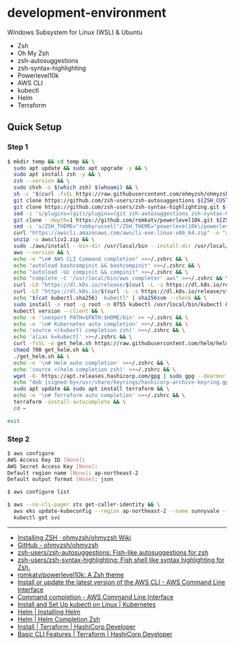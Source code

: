 # development-environment

Windows Subsystem for Linux (WSL) & Ubuntu

- Zsh
- Oh My Zsh
- zsh-autosuggestions
- zsh-syntax-highlighting
- Powerlevel10k
- AWS CLI
- kubectl
- Helm
- Terraform

## Quick Setup

### Step 1

```bash
$ mkdir temp && cd temp && \
  sudo apt update && sudo apt upgrade -y && \
  sudo apt install zsh -y && \
  zsh --version && \
  sudo chsh -s $(which zsh) $(whoami) && \
  sh -c "$(curl -fsSL https://raw.githubusercontent.com/ohmyzsh/ohmyzsh/master/tools/install.sh)" "" --unattended && \
  git clone https://github.com/zsh-users/zsh-autosuggestions ${ZSH_CUSTOM:-~/.oh-my-zsh/custom}/plugins/zsh-autosuggestions && \
  git clone https://github.com/zsh-users/zsh-syntax-highlighting.git ${ZSH_CUSTOM:-~/.oh-my-zsh/custom}/plugins/zsh-syntax-highlighting && \
  sed -i 's/plugins=(git)/plugins=(git zsh-autosuggestions zsh-syntax-highlighting)/g' ~/.zshrc && \
  git clone --depth=1 https://github.com/romkatv/powerlevel10k.git ${ZSH_CUSTOM:-$HOME/.oh-my-zsh/custom}/themes/powerlevel10k && \
  sed -i 's/ZSH_THEME="robbyrussell"/ZSH_THEME="powerlevel10k\/powerlevel10k"/g' ~/.zshrc && \
  curl "https://awscli.amazonaws.com/awscli-exe-linux-x86_64.zip" -o "awscliv2.zip" && \
  unzip -u awscliv2.zip && \
  sudo ./aws/install --bin-dir /usr/local/bin --install-dir /usr/local/aws-cli --update && \
  aws --version && \
  echo -e "\n# AWS CLI Command completion" >>~/.zshrc && \
  echo "autoload bashcompinit && bashcompinit" >>~/.zshrc && \
  echo "autoload -Uz compinit && compinit" >>~/.zshrc && \
  echo "complete -C '/usr/local/bin/aws_completer' aws" >>~/.zshrc && \
  curl -LO "https://dl.k8s.io/release/$(curl -L -s https://dl.k8s.io/release/stable.txt)/bin/linux/amd64/kubectl" && \
  curl -LO "https://dl.k8s.io/$(curl -L -s https://dl.k8s.io/release/stable.txt)/bin/linux/amd64/kubectl.sha256" && \
  echo "$(cat kubectl.sha256)  kubectl" | sha256sum --check && \
  sudo install -o root -g root -m 0755 kubectl /usr/local/bin/kubectl && \
  kubectl version --client && \
  echo -e '\nexport PATH=$PATH:$HOME/bin' >> ~/.zshrc && \
  echo -e '\n# Kubernetes auto completion' >>~/.zshrc && \
  echo 'source <(kubectl completion zsh)' >>~/.zshrc && \
  echo 'alias k=kubectl' >>~/.zshrc && \
  curl -fsSL -o get_helm.sh https://raw.githubusercontent.com/helm/helm/main/scripts/get-helm-3 && \
  chmod 700 get_helm.sh && \
  ./get_helm.sh && \
  echo -e '\n# Helm auto completion' >>~/.zshrc && \
  echo 'source <(helm completion zsh)' >>~/.zshrc && \
  wget -O- https://apt.releases.hashicorp.com/gpg | sudo gpg --dearmor -o /usr/share/keyrings/hashicorp-archive-keyring.gpg && \
  echo "deb [signed-by=/usr/share/keyrings/hashicorp-archive-keyring.gpg] https://apt.releases.hashicorp.com $(lsb_release -cs) main" | sudo tee /etc/apt/sources.list.d/hashicorp.list && \
  sudo apt update && sudo apt install terraform && \
  echo -e '\n# Terraform auto completion' >>~/.zshrc && \
  terraform -install-autocomplete && \
  cd ~
```

```bash
exit
```

### Step 2

```bash
$ aws configure
AWS Access Key ID [None]:
AWS Secret Access Key [None]:
Default region name [None]: ap-northeast-2
Default output format [None]: json

$ aws configure list

$ aws --no-cli-pager sts get-caller-identity && \
  aws eks update-kubeconfig --region ap-northeast-2 --name sunnyvale --verbose --alias sunnyvale && \
  kubectl get svc
```

---

- [Installing ZSH · ohmyzsh/ohmyzsh Wiki](https://github.com/ohmyzsh/ohmyzsh/wiki/Installing-ZSH)
- [GitHub - ohmyzsh/ohmyzsh](https://github.com/ohmyzsh/ohmyzsh)
- [zsh-users/zsh-autosuggestions: Fish-like autosuggestions for zsh](https://github.com/zsh-users/zsh-autosuggestions)
- [zsh-users/zsh-syntax-highlighting: Fish shell like syntax highlighting for Zsh.](https://github.com/zsh-users/zsh-syntax-highlighting)
- [romkatv/powerlevel10k: A Zsh theme](https://github.com/romkatv/powerlevel10k)
- [Install or update the latest version of the AWS CLI - AWS Command Line Interface](https://docs.aws.amazon.com/cli/latest/userguide/getting-started-install.html)
- [Command completion - AWS Command Line Interface](https://docs.aws.amazon.com/cli/latest/userguide/cli-configure-completion.html)
- [Install and Set Up kubectl on Linux | Kubernetes](https://kubernetes.io/docs/tasks/tools/install-kubectl-linux/)
- [Helm | Installing Helm](https://helm.sh/docs/intro/install/)
- [Helm | Helm Completion Zsh](https://helm.sh/docs/helm/helm_completion_zsh/)
- [Install | Terraform | HashiCorp Developer](https://developer.hashicorp.com/terraform/downloads)
- [Basic CLI Features | Terraform | HashiCorp Developer](https://developer.hashicorp.com/terraform/cli/commands#shell-tab-completion)
